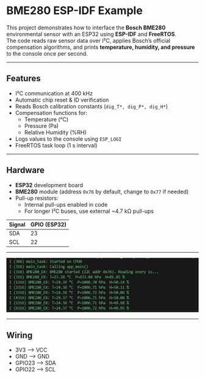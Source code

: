 # BME280 ESP-IDF Example

This project demonstrates how to interface the **Bosch BME280** environmental sensor with an ESP32 using **ESP-IDF** and **FreeRTOS**.  
The code reads raw sensor data over I²C, applies Bosch’s official compensation algorithms, and prints **temperature, humidity, and pressure** to the console once per second.

---

## Features

- I²C communication at 400 kHz
- Automatic chip reset & ID verification
- Reads Bosch calibration constants (`dig_T*, dig_P*, dig_H*`)
- Compensation functions for:
  - Temperature (°C)
  - Pressure (Pa)
  - Relative Humidity (%RH)
- Logs values to the console using `ESP_LOGI`
- FreeRTOS task loop (1 s interval)

---

## Hardware

- **ESP32** development board
- **BME280** module (address `0x76` by default, change to `0x77` if needed)
- Pull-up resistors:
  - Internal pull-ups enabled in code
  - For longer I²C buses, use external ~4.7 kΩ pull-ups

| Signal | GPIO (ESP32) |
|--------|--------------|
| SDA    | 23           |
| SCL    | 22           |

---

![](/docs/Console.png)

---

## Wiring
- 3V3 --> VCC
- GND --> GND
- GPIO23 --> SDA
- GPIO22 --> SCL
